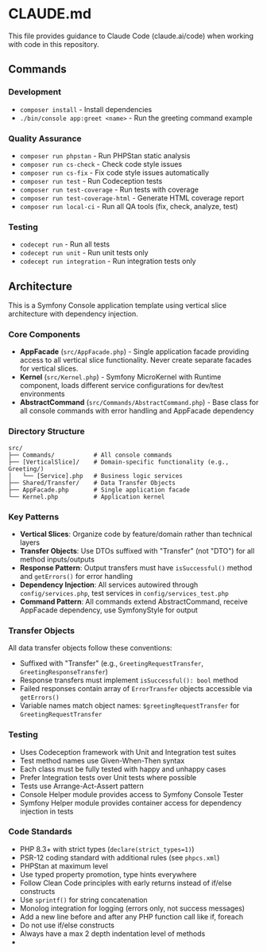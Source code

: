 # CLAUDE.md

This file provides guidance to Claude Code (claude.ai/code) when working with code in this repository.

## Commands

### Development
- `composer install` - Install dependencies
- `./bin/console app:greet <name>` - Run the greeting command example

### Quality Assurance
- `composer run phpstan` - Run PHPStan static analysis
- `composer run cs-check` - Check code style issues
- `composer run cs-fix` - Fix code style issues automatically
- `composer run test` - Run Codeception tests
- `composer run test-coverage` - Run tests with coverage
- `composer run test-coverage-html` - Generate HTML coverage report
- `composer run local-ci` - Run all QA tools (fix, check, analyze, test)

### Testing
- `codecept run` - Run all tests
- `codecept run unit` - Run unit tests only
- `codecept run integration` - Run integration tests only

## Architecture

This is a Symfony Console application template using vertical slice architecture with dependency injection.

### Core Components

- **AppFacade** (`src/AppFacade.php`) - Single application facade providing access to all vertical slice functionality. Never create separate facades for vertical slices.
- **Kernel** (`src/Kernel.php`) - Symfony MicroKernel with Runtime component, loads different service configurations for dev/test environments
- **AbstractCommand** (`src/Commands/AbstractCommand.php`) - Base class for all console commands with error handling and AppFacade dependency

### Directory Structure

```
src/
├── Commands/           # All console commands
├── [VerticalSlice]/    # Domain-specific functionality (e.g., Greeting/)
│   └── [Service].php   # Business logic services
├── Shared/Transfer/    # Data Transfer Objects
├── AppFacade.php       # Single application facade
└── Kernel.php          # Application kernel
```

### Key Patterns

- **Vertical Slices**: Organize code by feature/domain rather than technical layers
- **Transfer Objects**: Use DTOs suffixed with "Transfer" (not "DTO") for all method inputs/outputs
- **Response Pattern**: Output transfers must have `isSuccessful()` method and `getErrors()` for error handling
- **Dependency Injection**: All services autowired through `config/services.php`, test services in `config/services_test.php`
- **Command Pattern**: All commands extend AbstractCommand, receive AppFacade dependency, use SymfonyStyle for output

### Transfer Objects

All data transfer objects follow these conventions:
- Suffixed with "Transfer" (e.g., `GreetingRequestTransfer`, `GreetingResponseTransfer`)
- Response transfers must implement `isSuccessful(): bool` method
- Failed responses contain array of `ErrorTransfer` objects accessible via `getErrors()`
- Variable names match object names: `$greetingRequestTransfer` for `GreetingRequestTransfer`

### Testing

- Uses Codeception framework with Unit and Integration test suites
- Test method names use Given-When-Then syntax
- Each class must be fully tested with happy and unhappy cases
- Prefer Integration tests over Unit tests where possible
- Tests use Arrange-Act-Assert pattern
- Console Helper module provides access to Symfony Console Tester
- Symfony Helper module provides container access for dependency injection in tests

### Code Standards

- PHP 8.3+ with strict types (`declare(strict_types=1)`)
- PSR-12 coding standard with additional rules (see `phpcs.xml`)
- PHPStan at maximum level
- Use typed property promotion, type hints everywhere
- Follow Clean Code principles with early returns instead of if/else constructs
- Use `sprintf()` for string concatenation
- Monolog integration for logging (errors only, not success messages)
- Add a new line before and after any PHP function call like if, foreach
- Do not use if/else constructs
- Always have a max 2 depth indentation level of methods
-